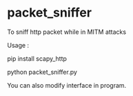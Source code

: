 # packet_sniffer
To sniff http packet while in MITM attacks

Usage :

pip install scapy_http

python packet_sniffer.py

You can also modify interface in program.
